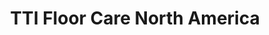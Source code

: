 ---
title: "TTI Floor Care North America"
url: /glenwillow/tti-floor-care-north-america/
shop: vacuum cleaner
---